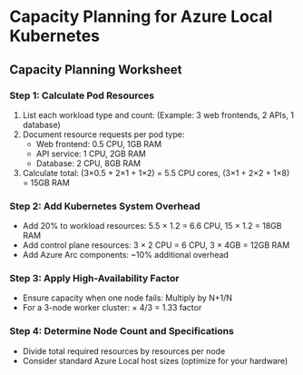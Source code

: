 # Capacity Planning for Azure Local Kubernetes

## Capacity Planning Worksheet

### Step 1: Calculate Pod Resources
1. List each workload type and count: (Example: 3 web frontends, 2 APIs, 1 database)
2. Document resource requests per pod type:
   - Web frontend: 0.5 CPU, 1GB RAM
   - API service: 1 CPU, 2GB RAM
   - Database: 2 CPU, 8GB RAM
3. Calculate total: (3×0.5 + 2×1 + 1×2) = 5.5 CPU cores, (3×1 + 2×2 + 1×8) = 15GB RAM

### Step 2: Add Kubernetes System Overhead
- Add 20% to workload resources: 5.5 × 1.2 = 6.6 CPU, 15 × 1.2 = 18GB RAM
- Add control plane resources: 3 × 2 CPU = 6 CPU, 3 × 4GB = 12GB RAM
- Add Azure Arc components: ~10% additional overhead

### Step 3: Apply High-Availability Factor
- Ensure capacity when one node fails: Multiply by N+1/N
- For a 3-node worker cluster: × 4/3 = 1.33 factor

### Step 4: Determine Node Count and Specifications
- Divide total required resources by resources per node
- Consider standard Azure Local host sizes (optimize for your hardware)